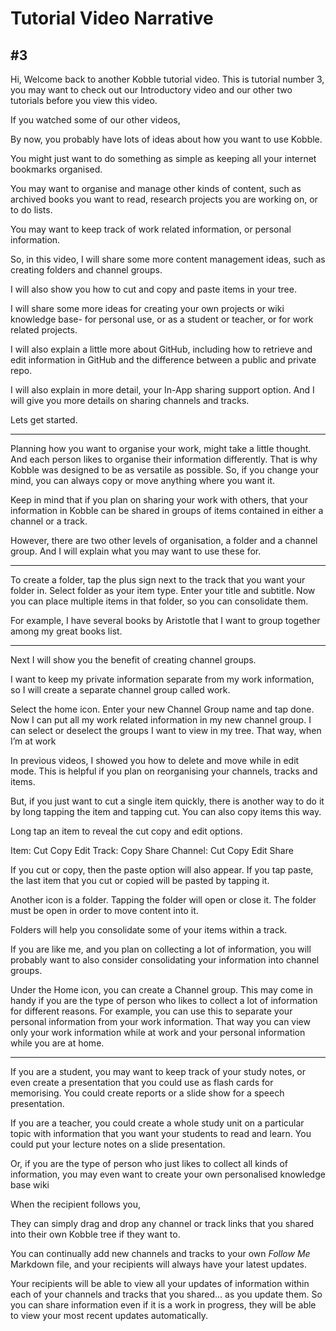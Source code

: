 # Tutorial Video Narrative
## #3
Hi, Welcome back to another Kobble tutorial video. This is tutorial number 3, you may want to check out our Introductory video and our other two tutorials before you view this video.

If you watched some of our other videos, 

By now, you probably have lots of ideas about how you want to use Kobble.

You might just want to do something as simple as keeping all your internet bookmarks organised.

You may want to organise and manage other kinds of content, such as archived books you want to read, research projects you are working on, or to do lists.

You may want to keep track of work related information, or personal information.

So, in this video, I will share some more content management ideas, such as creating folders and channel groups.

I will also show you how to cut and copy and paste items in your tree.

I will share some more ideas for creating your own projects or wiki knowledge base- for personal use, or as a student or teacher, or for work related projects.

I will also explain a little more about GitHub, including how to retrieve and edit information in GitHub and the difference between a public and private repo.

I will also explain in more detail, your In-App sharing support option. And I will give you more details on sharing channels and tracks.

Lets get started.

***

Planning how you want to organise your work, might take a little thought. And each person likes to organise their information differently. That is why Kobble was designed to be as versatile as possible. So, if you change your mind, you can always copy or move anything where you want it.

Keep in mind that if you plan on sharing your work with others, that your information in Kobble can be shared in groups of items contained in either a channel or a track.

However, there are two other levels of organisation, a folder and a channel group. And I will explain what you may want to use these for.

***

To create a folder, tap the plus sign next to the track that you want your folder in. Select folder as your item type. Enter your title and subtitle. Now you can place multiple items in that folder, so you can consolidate them.

For example, I have several books by Aristotle that I want to group together among my great books list.
***


Next I will show you the benefit of creating channel groups.

I want to keep my private information separate from my work information, so I will create a separate channel group called work. 

Select the home icon. Enter your new Channel Group name and tap done. Now I can put all my work related information in my new channel group. I can select or deselect the groups I want to view in my tree. That way, when I’m at work

In previous videos, I showed you how to delete and move while in edit mode. This is helpful if you plan on reorganising your channels, tracks and items.

But, if you just want to cut a single item quickly, there is another way to do it by long tapping the item and tapping cut. You can also copy items this way.

Long tap an item to reveal the cut copy and edit options.

Item: Cut Copy Edit
Track: Copy Share
Channel: Cut Copy Edit Share

If you cut or copy, then the paste option will also appear. If you tap paste, the last item that you cut or copied will be pasted by tapping it.

Another icon is a folder.
Tapping the folder will open or close it. The folder must be open in order to move content into  it.

Folders will help you consolidate some of your items within a track.

If you are like me, and you plan on collecting a lot of information, you will probably want to also consider consolidating your information into channel groups.

Under the Home icon, you can create a Channel group. This may come in handy if you are the type of person who likes to collect a lot of information for different reasons. For example, you can use this to separate your personal information from your work information. That way you can view only your work information while at work and your personal information while you are at home.

***



If you are a student, you may want to keep track of your study notes, or even create a presentation that you could use as flash cards for memorising. You could create reports or a slide show for a speech presentation.

If you are a teacher, you could create a whole study unit on a particular topic with information that you want your students to read and learn. You could put your lecture notes on a slide presentation.

Or, if you are the type of person who just likes to collect all kinds of information, you may even want to create your own personalised knowledge base wiki

When the recipient follows you,

They can simply drag and drop any channel or track links that you shared into their own Kobble tree if they want to.

You can continually add new channels and tracks to your own *Follow Me* Markdown file, and your recipients will always have your latest updates.

Your recipients will be able to view all your updates of information within each of your channels and tracks that you shared... as you update them. So you can share information even if it is a work in progress, they will be able to view your most recent updates automatically.